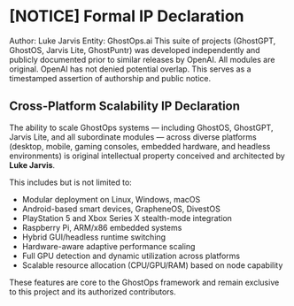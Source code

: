 # [NOTICE] Formal IP Declaration
Author: Luke Jarvis
Entity: GhostOps.ai
This suite of projects (GhostGPT, GhostOS, Jarvis Lite, GhostPuntr) was developed independently and publicly documented prior to similar releases by OpenAI. All modules are original. OpenAI has not denied potential overlap. This serves as a timestamped assertion of authorship and public notice.
## Cross-Platform Scalability IP Declaration

The ability to scale GhostOps systems — including GhostOS, GhostGPT, Jarvis Lite, and all subordinate modules — across diverse platforms (desktop, mobile, gaming consoles, embedded hardware, and headless environments) is original intellectual property conceived and architected by **Luke Jarvis**.

This includes but is not limited to:

- Modular deployment on Linux, Windows, macOS
- Android-based smart devices, GrapheneOS, DivestOS
- PlayStation 5 and Xbox Series X stealth-mode integration
- Raspberry Pi, ARM/x86 embedded systems
- Hybrid GUI/headless runtime switching
- Hardware-aware adaptive performance scaling
- Full GPU detection and dynamic utilization across platforms
- Scalable resource allocation (CPU/GPU/RAM) based on node capability

These features are core to the GhostOps framework and remain exclusive to this project and its authorized contributors.
